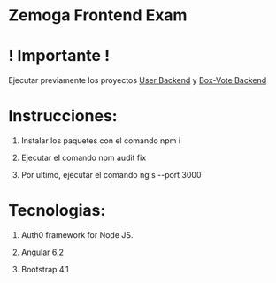 # Zemoga Frontend Exam

# ! Importante !
Ejecutar previamente los proyectos [User Backend](https://github.com/aleveri/zemoga-backend-user) y [Box-Vote Backend](https://github.com/aleveri/zemoga-backend-box.git)

# Instrucciones:

1) Instalar los paquetes con el comando npm i

2) Ejecutar el comando npm audit fix

3) Por ultimo, ejecutar el comando ng s --port 3000

# Tecnologias:

1) Auth0 framework for Node JS.

2) Angular 6.2

3) Bootstrap 4.1
